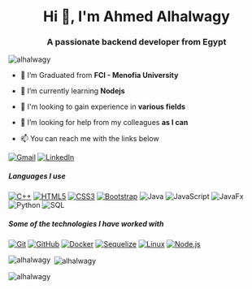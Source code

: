 <h1 align="center">Hi 👋, I'm Ahmed Alhalwagy</h1>
<h3 align="center">A passionate backend developer from Egypt</h3>
<p align="left"> <img src="https://komarev.com/ghpvc/?username=alhalwagy&label=Profile%20views&color=0e75b6&style=flat" alt="alhalwagy" /> </p>


- 🔭 I’m Graduated from **FCI - Menofia University**

- 🌱 I’m currently learning **Nodejs**

- 👯 I'm looking to gain experience in **various fields**

- 🤝 I’m looking for help from my colleagues **as I can**

- :mailbox: You can reach me with the links below

  
[![Gmail](https://img.shields.io/badge/-GMAIL-D14836?style=for-the-badge&logo=gmail&logoColor=white)](mailto:ahmedhalwgy@gmail.com)
[![LinkedIn](https://img.shields.io/badge/-LINKEDIN-0077B5?style=for-the-badge&logo=linkedin&logoColor=white)](https://www.linkedin.com/in/ahmedalhalwagy/)

##### Languages I use

[![C++](https://img.shields.io/badge/-C++-000000?style=flat&logo=c%2B%2B)](https://github.com/alhalwagy)
[![HTML5](https://img.shields.io/badge/-HTML5-000000?style=flat&logo=html5)](https://github.com/alhalwagy)
[![CSS3](https://img.shields.io/badge/-CSS3-1572B6?style=flat-square&logo=css3&link=https://github.com/alhalwagy)](https://github.com/alhalwagy)
[![Bootstrap](https://img.shields.io/badge/-Bootstrap-563D7C?style=flat-square&logo=bootstrap&link=https://github.com/alhalwagy)](https://github.com/alhalwagy)
![Java](https://img.shields.io/badge/-Java-000000?style=flat&logo=java)
![JavaScript](https://img.shields.io/badge/-JavaScript-000000?style=flat&logo=javascript)
![JavaFx](https://img.shields.io/badge/-JavaFx-000000?style=flat&logo=javafx)
![Python](https://img.shields.io/badge/-Python-000000?style=flat&logo=python)
![SQL](https://img.shields.io/badge/-SQL-000000?style=flat&logo=postgresql)

##### Some of the technologies I have worked with

[![Git](https://img.shields.io/badge/-Git-222222?style=flat&logo=git&logoColor=F05032)](https://github.com/alhalwagy)
[![GitHub](https://img.shields.io/badge/-GitHub-222222?style=flat&logo=github&logoColor=181717)](https://github.com/alhalwagy)
[![Docker](https://img.shields.io/badge/-Docker-black?style=flat-square&logo=docker&link=https://github.com/alhalwagy)](https://github.com/alhalwagy)
[![Sequelize](https://sequelize.org/img/logo.svg?style=flat&logo=jira-software&logoColor=white&logoColor=0052CC)](https://github.com/alhalwagy)
[![Linux](https://img.shields.io/badge/-Linux-222222?style=flat&logo=linux&logoColor=FCC624)](https://github.com/alhalwagy)
[![Node.js](https://img.shields.io/badge/-Node.js-222222?style=flat&logo=node.js&logoColor=339933)](https://github.com/alhalwagy)


<p><img align="left" src="https://github-readme-stats.vercel.app/api/top-langs?username=alhalwagy&show_icons=true&locale=en&layout=compact" alt="alhalwagy" /></p>

<p>&nbsp;<img align="center" src="https://github-readme-stats.vercel.app/api?username=alhalwagy&show_icons=true&locale=en" alt="alhalwagy" /></p>

<p><img align="center" src="https://github-readme-streak-stats.herokuapp.com/?user=alhalwagy&" alt="alhalwagy" /></p>
